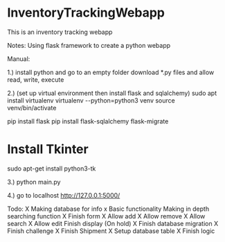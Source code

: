 # InventoryTrackingWebapp
This is an inventory tracking webapp

Notes:
Using flask framework to create a python webapp

Manual:

1.)
install python and go to an empty folder
download *.py files and allow read, write, execute

2.) (set up virtual environment then install flask and sqlalchemy)
sudo apt install virtualenv
virtualenv --python=python3 venv
source venv/bin/activate

pip install flask
pip install flask-sqlalchemy flask-migrate
# Install Tkinter
sudo apt-get install python3-tk

3.)
python main.py

4.)
go to localhost http://127.0.0.1:5000/

Todo:
X   Making database for info
x   Basic functionality
    Making in depth searching function
X   Finish form
X       Allow add
X       Allow remove
X       Allow search
X       Allow edit
    Finish display (On hold)
X   Finish database migration
X   Finish challenge
X       Finish Shipment
X       Setup database table
X       Finish logic